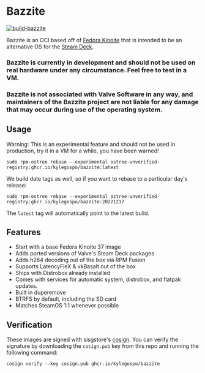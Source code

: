# Bazzite

[![build-bazzite](https://github.com/kylegospo/bazzite/actions/workflows/build.yml/badge.svg)](https://github.com/kylegospo/bazzite/actions/workflows/build.yml)

Bazzite is an OCI based off of [Fedora Kinoite](https://kinoite.fedoraproject.org/) that is intended to be an alternative OS for the [Steam Deck](https://www.steamdeck.com/).

### Bazzite is currently in development and should not be used on real hardware under any circumstance. Feel free to test in a VM.
### Bazzite is not associated with Valve Software in any way, and maintainers of the Bazzite project are not liable for any damage that may occur during use of the operating system.

## Usage

Warning: This is an experimental feature and should not be used in production, try it in a VM for a while, you have been warned!

    sudo rpm-ostree rebase --experimental ostree-unverified-registry:ghcr.io/kylegospo/bazzite:latest
    
We build date tags as well, so if you want to rebase to a particular day's release:
  
    sudo rpm-ostree rebase --experimental ostree-unverified-registry:ghcr.io/kylegospo/bazzite:20221217 

The `latest` tag will automatically point to the latest build. 

## Features

- Start with a base Fedora Kinoite 37 image
- Adds ported versions of Valve's Steam Deck packages
- Adds h264 decoding out of the box via RPM Fusion
- Supports LatencyFleX & vkBasalt out of the box
- Ships with Distrobox already installed
- Comes with services for automatic system, distrobox, and flatpak updates.
- Built in duperemove
- BTRFS by default, including the SD card
- Matches SteamOS 1:1 whenever possible
  
## Verification

These images are signed with sisgstore's [cosign](https://docs.sigstore.dev/cosign/overview/). You can verify the signature by downloading the `cosign.pub` key from this repo and running the following command:

    cosign verify --key cosign.pub ghcr.io/kylegospo/bazzite